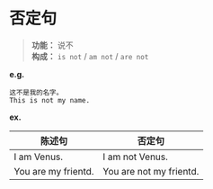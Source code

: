 # 否定句

> **功能：** 说不  
> **构成：** `is not` / `am not` / `are not`

**e.g.**

    这不是我的名字。
    This is not my name.

**ex.**

| 陈述句 | 否定句 |
| -- | -- |
| I am Venus. | I am not Venus. |
| You are my frientd. |  You are not my frientd. |
